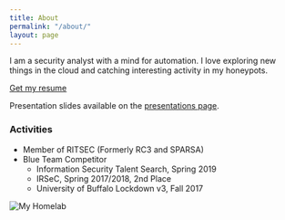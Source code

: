 ```yaml
---
title: About
permalink: "/about/"
layout: page
---
```


I am a security analyst with a mind for automation. I love exploring new things in the cloud and catching interesting activity in my honeypots.

[Get my resume](/res/resume.pdf)

Presentation slides available on the [presentations page](/resources).

### Activities
- Member of RITSEC (Formerly RC3 and SPARSA)
- Blue Team Competitor
  - Information Security Talent Search, Spring 2019
  - IRSeC, Spring 2017/2018, 2nd Place
  - University of Buffalo Lockdown v3, Fall 2017

![My Homelab]({{site.baseurl}}/images/servers.jpg "My Homelab")
